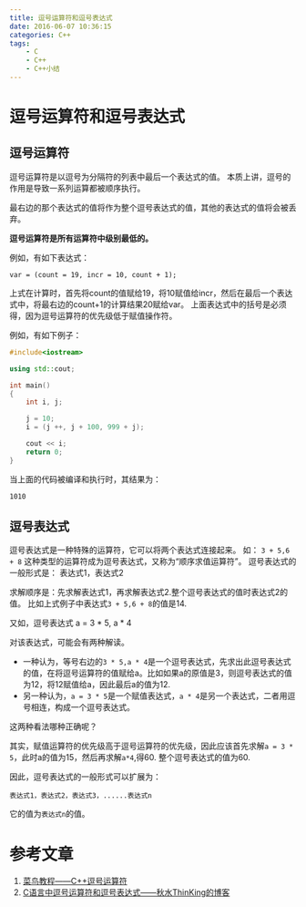 ```yaml
---
title: 逗号运算符和逗号表达式
date: 2016-06-07 10:36:15
categories: C++
tags:
	- C
	- C++
	- C++小结
---
```


# 逗号运算符和逗号表达式

## 逗号运算符

逗号运算符是以逗号为分隔符的列表中最后一个表达式的值。
本质上讲，逗号的作用是导致一系列运算都被顺序执行。

最右边的那个表达式的值将作为整个逗号表达式的值，其他的表达式的值将会被丢弃。

**逗号运算符是所有运算符中级别最低的。**

例如，有如下表达式：

	var = (count = 19, incr = 10, count + 1);

上式在计算时，首先将count的值赋给19，将10赋值给incr，然后在最后一个表达式中，将最右边的count+1的计算结果20赋给var。
上面表达式中的括号是必须得，因为逗号运算符的优先级低于赋值操作符。

<!-- more -->

例如，有如下例子：

```cpp
#include<iostream>

using std::cout;

int main()
{
	int i, j;

	j = 10;
	i = (j ++, j + 100, 999 + j);

	cout << i;
	return 0;
}
```

当上面的代码被编译和执行时，其结果为：
	
	1010


## 逗号表达式

逗号表达式是一种特殊的运算符，它可以将两个表达式连接起来。
如： `3 + 5,6 + 8`
这种类型的运算符成为逗号表达式，又称为“顺序求值运算符”。
逗号表达式的一般形式是：
	表达式1，表达式2

求解顺序是：先求解表达式1，再求解表达式2.整个逗号表达式的值时表达式2的值。
比如上式例子中表达式`3 + 5,6 + 8`的值是14.

又如，逗号表达式
	a = 3 * 5, a * 4

对该表达式，可能会有两种解读。

- 一种认为，等号右边的`3 * 5,a * 4`是一个逗号表达式，先求出此逗号表达式的值，在将逗号运算符的值赋给a。比如如果a的原值是3，则逗号表达式的值为12，将12赋值给a，因此最后a的值为12.
- 另一种认为，`a = 3 * 5`是一个赋值表达式，`a * 4`是另一个表达式，二者用逗号相连，构成一个逗号表达式。

这两种看法哪种正确呢？

其实，赋值运算符的优先级高于逗号运算符的优先级，因此应该首先求解`a = 3 * 5`，此时a的值为15，然后再求解`a*4`,得60.
整个逗号表达式的值为60.

因此，逗号表达式的一般形式可以扩展为：

	表达式1，表达式2，表达式3，......表达式n

它的值为`表达式n`的值。

# 参考文章 #

1. [菜鸟教程——C++逗号运算符](http://www.runoob.com/cplusplus/cpp-comma-operator.html)
2. [C语言中逗号运算符和逗号表达式——秋水ThinKing的博客](http://www.cnblogs.com/hnrainll/archive/2011/08/03/2126660.html)
